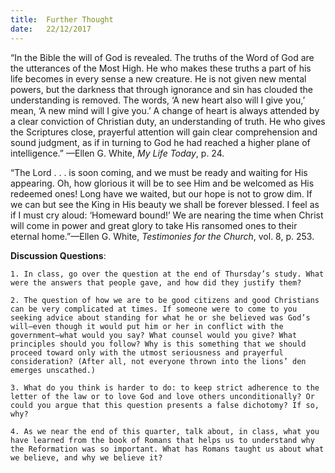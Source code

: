 ```yaml
---
title:  Further Thought
date:   22/12/2017
---
```


“In the Bible the will of God is revealed. The truths of the Word of God are the utterances of the Most High. He who makes these truths a part of his life becomes in every sense a new creature. He is not given new mental powers, but the darkness that through ignorance and sin has clouded the understanding is removed. The words, ‘A new heart also will I give you,’ mean, ‘A new mind will I give you.’ A change of heart is always attended by a clear conviction of Christian duty, an understanding of truth. He who gives the Scriptures close, prayerful attention will gain clear comprehension and sound judgment, as if in turning to God he had reached a higher plane of intelligence.” —Ellen G. White, *My Life Today*, p. 24.

“The Lord . . . is soon coming, and we must be ready and waiting for His appearing. Oh, how glorious it will be to see Him and be welcomed as His redeemed ones! Long have we waited, but our hope is not to grow dim. If we can but see the King in His beauty we shall be forever blessed. I feel as if I must cry aloud: ‘Homeward bound!’ We are nearing the time when Christ will come in power and great glory to take His ransomed ones to their eternal home.”—Ellen G. White, *Testimonies for the Church*, vol. 8, p. 253.

**Discussion Questions**:

`1. In class, go over the question at the end of Thursday’s study. What were the answers that people gave, and how did they justify them?`

`2. The question of how we are to be good citizens and good Christians can be very complicated at times. If someone were to come to you seeking advice about standing for what he or she believed was God’s will—even though it would put him or her in conflict with the government—what would you say? What counsel would you give? What principles should you follow? Why is this something that we should proceed toward only with the utmost seriousness and prayerful consideration? (After all, not everyone thrown into the lions’ den emerges unscathed.)`

`3. What do you think is harder to do: to keep strict adherence to the letter of the law or to love God and love others unconditionally? Or could you argue that this question presents a false dichotomy? If so, why?`

`4. As we near the end of this quarter, talk about, in class, what you have learned from the book of Romans that helps us to understand why the Reformation was so important. What has Romans taught us about what we believe, and why we believe it?`
